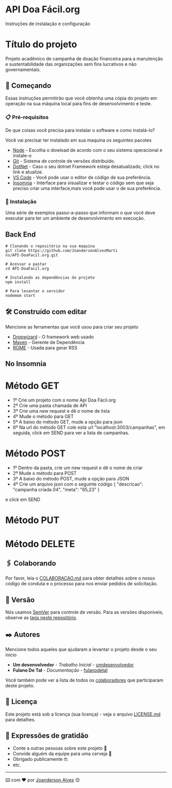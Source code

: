 # API Doa Fácil.org
Instruções de instalação e configuração 

# Título do projeto

Projeto acadêmico de campanha de doação financeira para a manutenção e sustentabilidade das organizações sem fins lucrativos e não governamentais.

## 🚀 Começando

Essas instruções permitirão que você obtenha uma cópia do projeto em operação na sua máquina local para fins de desenvolvimento e teste.

### 📋 Pré-requisitos

De que coisas você precisa para instalar o software e como instalá-lo?

Você vai precisar ter instalado em sua maquina os seguintes pacotes

* [Node](https://nodejs.org/en/download/) - Escolha o dowload de acordo com o seu sistema operacional e instale-o
* [Git](https://git-scm.com/downloads) - Sistema de controle de versões distribuído.
* [DotNet](https://dotnet.microsoft.com/download) - Caso o seu dotnet Framework esteja desatualizado, click no link e atualize.
* [VS Code](https://code.visualstudio.com/download) - Você pode usar o editor de código de sua preferência.
* [Insomnia](https://insomnia.rest/download) - Interface para visualizar e testar o código sem que seja preciso criar uma interface,mais você pode usar o de sua preferência. 

### 🔧 Instalação

Uma série de exemplos passo-a-passo que informam o que você deve executar para ter um ambiente de desenvolvimento em execução.

## Back End

```
# Clonando o repositório na sua maquina
git clone https://github.com/JoandersonAlvesMarti
ns/API-DoaFacil.org.git

```
```
# Acessar a pastar
cd API-DoaFacil.org
```
```
# Instalando as dependências do projeto
npm install
```
```
# Para levantar o servidor
nodemom start
```

## 🛠️ Construído com editar

Mencione as ferramentas que você usou para criar seu projeto

* [Dropwizard](http://www.dropwizard.io/1.0.2/docs/) - O framework web usado
* [Maven](https://maven.apache.org/) - Gerente de Dependência
* [ROME](https://rometools.github.io/rome/) - Usada para gerar RSS

## No Insomnia

# Método GET

* 1º Crie um projeto com o nome Api Doa Fácil.org
* 2º Crie uma pasta chamada de API
* 3º Crie uma new request e dê o nome de lista
* 4º Mude o método para GET
* 5º A baixo do método GET, mude a opção para json
* 6º Na url do método GET cole está url "localhost:3003/campanhas", em seguida, click em SEND para ver a lista de campanhas.

# Método POST

* 1º Dentro da pasta, crie um new request e dê o nome de criar
* 2º Mude o método para POST
* 3º A baixo do método POST, mude a opção para JSON
* 4º Crie um arquivo json com o seguinte código 
{
  "descricao": "campanha criada 04",
  "meta": "85,23"
} 

e click em SEND

# Método PUT

# Método DELETE

## 🖇️ Colaborando

Por favor, leia o [COLABORACAO.md](https://gist.github.com/usuario/linkParaInfoSobreContribuicoes) para obter detalhes sobre o nosso código de conduta e o processo para nos enviar pedidos de solicitação.

## 📌 Versão

Nós usamos [SemVer](http://semver.org/) para controle de versão. Para as versões disponíveis, observe as [tags neste repositório](https://github.com/suas/tags/do/projeto). 

## ✒️ Autores

Mencione todos aqueles que ajudaram a levantar o projeto desde o seu início

* **Um desenvolvedor** - *Trabalho Inicial* - [umdesenvolvedor](https://github.com/linkParaPerfil)
* **Fulano De Tal** - *Documentação* - [fulanodetal](https://github.com/linkParaPerfil)

Você também pode ver a lista de todos os [colaboradores](https://github.com/usuario/projeto/colaboradores) que participaram deste projeto.

## 📄 Licença

Este projeto está sob a licença (sua licença) - veja o arquivo [LICENSE.md](https://github.com/usuario/projeto/licenca) para detalhes.

## 🎁 Expressões de gratidão

* Conte a outras pessoas sobre este projeto 📢
* Convide alguém da equipe para uma cerveja 🍺 
* Obrigado publicamente 🤓.
* etc.


---
⌨️ com ❤️ por [Joanderson Alves](https://gist.github.com/JoandersonAlvesMartins) 😊